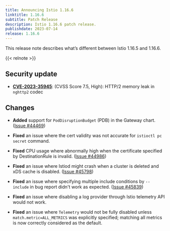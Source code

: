 ```yaml
---
title: Announcing Istio 1.16.6
linktitle: 1.16.6
subtitle: Patch Release
description: Istio 1.16.6 patch release.
publishdate: 2023-07-14
release: 1.16.6
---
```


This release note describes what’s different between Istio 1.16.5 and 1.16.6.

{{< relnote >}}

## Security update

- __[CVE-2023-35945](https://github.com/envoyproxy/envoy/security/advisories/GHSA-jfxv-29pc-x22r)__: (CVSS Score 7.5, High):
HTTP/2 memory leak in `nghttp2` codec

## Changes

- **Added** support for `PodDisruptionBudget` (PDB) in the Gateway chart.
  ([Issue #44469](https://github.com/istio/istio/issues/44469))

- **Fixed** an issue where the cert validity was not accurate for `istioctl pc secret` command.

- **Fixed** CPU usage where abnormally high when the certificate specified by DestinationRule is invalid.
  ([Issue #44986](https://github.com/istio/istio/issues/44986))

- **Fixed** an issue where Istiod might crash when a cluster is deleted and xDS cache is disabled.
  ([Issue #45798](https://github.com/istio/istio/issues/45798))

- **Fixed** an issue where specifying multiple include conditions by `--include` in bug report didn't work as expected.
  ([Issue #45839](https://github.com/istio/istio/issues/45839))

- **Fixed** an issue where disabling a log provider through Istio telemetry API would not work.

- **Fixed** an issue where `Telemetry` would not be fully disabled unless `match.metric=ALL_METRICS` was explicitly specified; matching all metrics is now correctly considered as the default.
